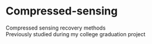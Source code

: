 # Compressed-sensing
Compressed sensing recovery methods<br/>Previously studied during my college graduation project
